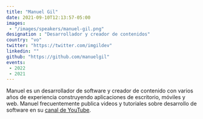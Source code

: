 ```yaml
---
title: "Manuel Gil"
date: 2021-09-10T12:13:57-05:00
images:
 - "/images/speakers/manuel-gil.png"
designation : "Desarrollador y creador de contenidos"
country: "vo"
twitter: "https://twitter.com/imgildev"
linkedin: ""
github: "https://github.com/manuelgil"
events:
 - 2022
 - 2021
---
```


Manuel es un desarrollador de software y creador de contenido con varios años de experiencia construyendo aplicaciones de escritorio, móviles y web. Manuel frecuentemente publica videos y tutoriales sobre desarrollo de software en su [canal de YouTube](https://www.youtube.com/imgildev).